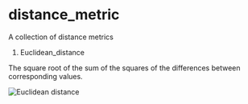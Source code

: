 # distance_metric
A collection of distance metrics

1. Euclidean_distance

The square root of the sum of the squares of the differences between corresponding values.

![Euclidean distance](https://github.com/yj-danielyang/distance_metric/blob/master/images/Euclidean_distance.png)
